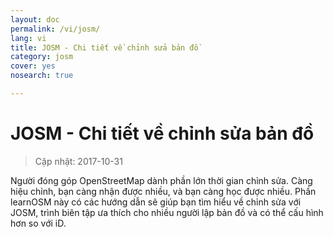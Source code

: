 ```yaml
---
layout: doc
permalink: /vi/josm/
lang: vi
title: JOSM - Chi tiết về chỉnh sửa bản đồ
category: josm
cover: yes
nosearch: true

---
```


JOSM - Chi tiết về chỉnh sửa bản đồ
================

> Cập nhật: 2017-10-31  

Người đóng góp OpenStreetMap dành phần lớn thời gian chỉnh sửa.
Càng hiệu chỉnh, bạn càng nhận được nhiều, và bạn càng học được nhiều.
Phần learnOSM này có các hướng dẫn sẽ giúp bạn tìm hiểu về chỉnh sửa với JOSM, trình biên tập ưa thích cho nhiều người lập bản đồ và có thể cấu hình hơn so với iD.